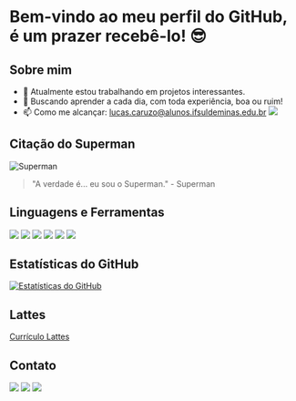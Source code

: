 # Bem-vindo ao meu perfil do GitHub, é um prazer recebê-lo! 😎

## Sobre mim
- 🔭 Atualmente estou trabalhando em projetos interessantes.
- 🥑 Buscando aprender a cada dia, com toda experiência, boa ou ruim!
- 📫 Como me alcançar: [lucas.caruzo@alunos.ifsuldeminas.edu.br](mailto:lucas.caruzo@alunos.ifsuldeminas.edu.br) [![](https://img.shields.io/badge/-Email-red?style=flat-square&logo=gmail&logoColor=white)](mailto:lucas.caruzo@alunos.ifsuldeminas.edu.br)

## Citação do Superman
![Superman](link_para_sua_imagem_do_Superman)
> "A verdade é... eu sou o Superman." - Superman

## Linguagens e Ferramentas
[![](https://img.shields.io/badge/-Python-blue?style=flat-square&logo=python&logoColor=white)](https://www.python.org/)
[![](https://img.shields.io/badge/-JavaScript-yellow?style=flat-square&logo=javascript&logoColor=white)](https://developer.mozilla.org/en-US/docs/Web/JavaScript)
[![](https://img.shields.io/badge/-HTML5-orange?style=flat-square&logo=html5&logoColor=white)](https://developer.mozilla.org/en-US/docs/Web/HTML)
[![](https://img.shields.io/badge/-CSS3-blueviolet?style=flat-square&logo=css3&logoColor=white)](https://developer.mozilla.org/en-US/docs/Web/CSS)
[![](https://img.shields.io/badge/-Git-black?style=flat-square&logo=git&logoColor=white)](https://git-scm.com/)
[![](https://img.shields.io/badge/-GitHub-181717?style=flat-square&logo=github&logoColor=white)](https://github.com/)

## Estatísticas do GitHub
[![Estatísticas do GitHub](https://github-readme-stats.vercel.app/api?username=seu_usuario&show_icons=true&theme=dark)](https://github.com/lcaruzo007)

## Lattes
[Currículo Lattes](https://lattes.cnpq.br/0618711299993791)

## Contato
[![](https://img.shields.io/badge/-LinkedIn-blue?style=flat-square&logo=linkedin&logoColor=white)](https://www.linkedin.com/in/lucascaruzo/)
[![](https://img.shields.io/badge/-Instagram-purple?style=flat-square&logo=instagram&logoColor=white)](https://www.instagram.com/l.caruzo/)
[![](https://img.shields.io/badge/-Email-red?style=flat-square&logo=gmail&logoColor=white)](mailto:lucas.caruzo@alunos.ifsuldeminas.edu.br)
